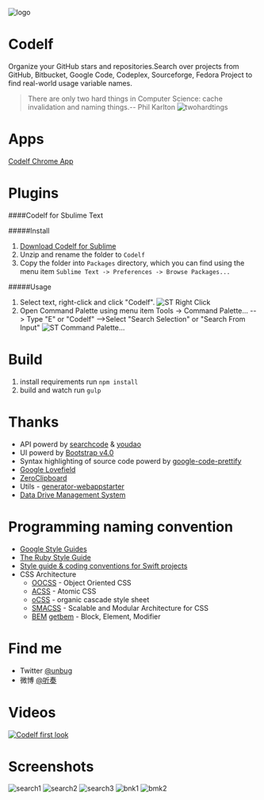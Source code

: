   ![logo](http://unbug.github.io/codelf/resources/images/codelf_logo.png)

Codelf
=================
Organize your GitHub stars and repositories.Search over projects from GitHub, Bitbucket, Google Code, Codeplex, Sourceforge, Fedora Project to find real-world usage variable names. 

  >There are only two hard things in Computer Science: cache invalidation and naming things.-- Phil Karlton
  ![twohardtings](http://unbug.github.io/codelf/resources/images/twohardtings.jpg)
  
Apps
=================
[Codelf Chrome App](https://chrome.google.com/webstore/detail/codelf-best-github-stars/jnmjaglhmmcplekpfnblniiammmdpaan)

Plugins
=================
####Codelf for Sbulime Text

#####Install
  1. [Download Codelf for Sublime](https://github.com/unbug/codelf/archive/st-0.0.1.zip)
  2. Unzip and rename the folder to `Codelf`
  3. Copy the folder into `Packages` directory, which you can find using the menu item `Sublime Text -> Preferences -> Browse Packages...`

#####Usage
  1. Select text, right-click and click "Codelf". 
  ![ST Right Click](https://cloud.githubusercontent.com/assets/799578/12536608/655d4f72-c2e5-11e5-8836-7ce733f47eed.png)
  2. Open Command Palette using menu item Tools -> Command Palette... --> Type "E" or "Codelf" -->Select "Search Selection" or "Search From Input"
  ![ST Command Palette...](https://cloud.githubusercontent.com/assets/799578/12536569/10422964-c2e4-11e5-9530-6efb742dad3c.png)
  

Build
=================
1. install requirements run ```npm install```
2. build and watch run ```gulp```

Thanks
=================
  * API powerd by [searchcode](http://searchcode.com/) & [youdao](http://fanyi.youdao.com/)
  * UI powerd by [Bootstrap v4.0](http://v4-alpha.getbootstrap.com/)
  * Syntax highlighting of source code powerd by [google-code-prettify](https://github.com/google/code-prettify)
  * [Google Lovefield](https://github.com/google/lovefield)
  * [ZeroClipboard](https://github.com/zeroclipboard/zeroclipboard)
  * Utils - [generator-webappstarter](https://github.com/unbug/generator-webappstarter)
  * [Data Drive Management System](https://github.com/unbug/ddms)
  

Programming naming convention
=============================
  * [Google Style Guides](https://github.com/google/styleguide)
  * [The Ruby Style Guide](https://github.com/bbatsov/ruby-style-guide)
  * [Style guide & coding conventions for Swift projects](https://github.com/github/swift-style-guide)
  * CSS Architecture
    * [OOCSS](http://github.com/stubbornella/oocss/wiki) - Object Oriented CSS
    * [ACSS](https://www.lucidchart.com/techblog/2014/01/31/atomic-css-tool-set/) - Atomic CSS
    * [oCSS](http://krasimir.github.io/organic-css/) - organic cascade style sheet
    * [SMACSS](http://smacss.com/) - Scalable and Modular Architecture for CSS
    * [BEM](http://bem.info/) [getbem](http://getbem.com/) - Block, Element, Modifier


Find me
=================
  * Twitter [@unbug](https://twitter.com/unbug)
  * 微博 [@听奏](http://weibo.com/unbug)

Videos
===============
[![Codelf first look](https://cloud.githubusercontent.com/assets/799578/12520673/e037c0c6-c180-11e5-8342-cb291b98dcab.png)](https://youtu.be/Uqg8HWaa-2c)
  
Screenshots
================
![search1](https://cloud.githubusercontent.com/assets/799578/12498414/5a95d06e-c0dd-11e5-8a38-247e294df7ab.png)
![search2](https://cloud.githubusercontent.com/assets/799578/12498417/5aaf5ce6-c0dd-11e5-96be-af3900407d51.png)
![search3](https://cloud.githubusercontent.com/assets/799578/12498416/5a99eff0-c0dd-11e5-8458-1668d72a27ed.png)
![bnk1](https://cloud.githubusercontent.com/assets/799578/12507895/9945d290-c133-11e5-8bb9-ff5d5dec0cfe.png)
![bmk2](https://cloud.githubusercontent.com/assets/799578/12507854/5d2d328a-c133-11e5-85eb-d4da1c38a747.png)
